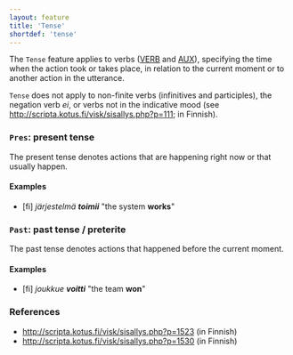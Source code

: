 ```yaml
---
layout: feature
title: 'Tense'
shortdef: 'tense'
---
```


The `Tense` feature applies to verbs ([VERB]() and [AUX]()),
specifying the time when the action took or takes place, in
relation to the current moment or to another action in the
utterance.

`Tense` does not apply to non-finite verbs (infinitives and
participles), the negation verb *ei*, or verbs not in the
indicative mood (see
<http://scripta.kotus.fi/visk/sisallys.php?p=111>; in Finnish).

### `Pres`: present tense

The present tense denotes actions that are happening right now or that
usually happen.

#### Examples

* [fi] _järjestelmä <b>toimii</b>_ "the system <b>works</b>"

### `Past`: past tense / preterite

The past tense denotes actions that happened before the current
moment.

#### Examples

* [fi] _joukkue <b>voitti</b>_ "the team <b>won</b>"

### References

* <http://scripta.kotus.fi/visk/sisallys.php?p=1523> (in Finnish)
* <http://scripta.kotus.fi/visk/sisallys.php?p=1530> (in Finnish)
<!-- Interlanguage links updated Út zář 29 20:31:38 CEST 2020 -->
